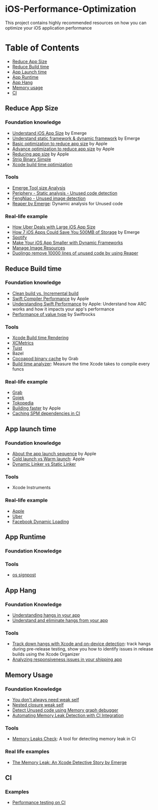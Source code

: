 # iOS-Performance-Optimization
This project contains highly recommended resources on how you can optimize your iOS application performance

# Table of Contents

- [Reduce App Size](#reduce-app-size)
- [Reduce Build time](#reduce-build-time)
- [App Launch time](#App-launch-time)
- [App Runtime](#App-run-time)
- [App Hang](#App-hang)
- [Memory usage](#memory-usage)
- [CI](#ci)

## Reduce App Size

### Foundation knowledge

- [Understand iOS App Size](https://docs.emergetools.com/docs/ios-app-size) by Emerge
- [Understand static framework & dynamic framework](https://www.emergetools.com/blog/posts/static-vs-dynamic-frameworks-ios-discussion-chat-gpt) by Emerge
- [Basic optimization to reduce app size](https://developer.apple.com/documentation/xcode/doing-basic-optimization-to-reduce-your-app-s-size) by Apple
- [Advance optimization to reduce app size](https://developer.apple.com/documentation/xcode/doing-advanced-optimization-to-further-reduce-your-app-s-size) by Apple
- [Reducing app size](https://developer.apple.com/documentation/xcode/reducing-your-app-s-size) by Apple
- [Strip Binary Simple](https://docs.emergetools.com/docs/strip-binary-symbols)
- [Xcode build time optimization](https://tech.autoscout24.com/blog/posts/xcode-build-time-optimization/) 

### Tools

- [Emerge Tool size Analysis](https://www.emergetools.com/uploads)
- [Periphery - Static analysis - Unused code detection](https://github.com/peripheryapp/periphery) 
- [FengNiao - Unused image detection](https://github.com/onevcat/FengNiao)
- [Reaper by Emerge](https://docs.emergetools.com/docs/reaper): Dynamic analysis for Unused code

### Real-life example

- [How Uber Deals with Large iOS App Size](https://www.uber.com/en-SG/blog/how-uber-deals-with-large-ios-app-size/)
- [How 7 iOS Apps Could Save You 500MB of Storage](https://www.emergetools.com/blog/posts/7AppsThatCouldSaveYou500MB) by Emerge
- [Spotify](https://www.youtube.com/watch?v=v3rYaEXzRh4)
- [Make Your iOS App Smaller with Dynamic Frameworks](https://www.emergetools.com/blog/posts/make-your-ios-app-smaller-with-dynamic-frameworks)
- [Manage Image Resources](https://medium.com/p/45681f475461)
- [Duolingo remove 10000 lines of unused code by using Reaper](https://blog.duolingo.com/emerge-tools-reaper/)

## Reduce Build time

### Foundation knowledge

- [Clean build vs. Incremental build](https://emndeniz.medium.com/xcode-build-time-optimization-abee9893e4c8)
- [Swift Compiler Performance](https://github.com/apple/swift/blob/main/docs/CompilerPerformance.md) by Apple
- [Understanding Swift Performance](https://developer.apple.com/videos/play/wwdc2016/416/) by Apple: Understand how ARC works and how it impacts your app's performance
- [Performance of value type](https://swiftrocks.com/memory-management-and-performance-of-value-types) by Swiftrocks

### Tools

- [Xcode Build time Rendering](https://github.com/PaulTaykalo/xcode-build-times-rendering)
- [XCMetrics](https://github.com/spotify/XCMetrics)
- [Tuist](https://github.com/tuist/tuist)
- Bazel
- [Cocoapod binary cache](https://github.com/grab/cocoapods-binary-cache) by Grab
- [Build time analyzer](https://github.com/RobertGummesson/BuildTimeAnalyzer-for-Xcode): Measure the time Xcode takes to compile every funcs

### Real-life example

- [Grab](https://trinhngocthuyen.com/posts/tech/a-tale-of-project-build-time/)
- [Gojek](https://medium.com/gojekengineering/reducing-our-build-time-by-50-835b54c99588)
- [Tokopedia](https://medium.com/tokopedia-engineering/how-tokopedia-achieved-1000-faster-ios-build-time-7664b2d8ae5)
- [Building faster](https://developer.apple.com/videos/play/wwdc2018/408) by Apple
- [Caching SPM dependencies in CI](https://www.uptech.team/blog/swift-package-manager)

## App launch time

### Foundation knowledge

- [About the app launch sequence](https://developer.apple.com/documentation/uikit/app_and_environment/responding_to_the_launch_of_your_app/about_the_app_launch_sequence) by Apple
- [Cold launch vs Warm launch](https://developer.apple.com/documentation/xcode/reducing-your-app-s-launch-time#Understanding-cold-and-warm-launch): Apple
- [Dynamic Linker vs Static Linker](https://developer.apple.com/library/archive/documentation/DeveloperTools/Conceptual/DynamicLibraries/100-Articles/OverviewOfDynamicLibraries.html)

### Tools

- Xcode Instruments

### Real-life example

- [Apple](https://developer.apple.com/documentation/xcode/reducing-your-app-s-launch-time)
- [Uber](https://www.uber.com/en-SG/blog/measuring-performance-for-ios-apps-at-uber-scale/?uclick_id=50770e44-6b39-4177-9e17-b24247f0b7f6)
- [Facebook Dynamic Loading](https://medium.com/@stevedao91/dynamic-loading-for-ios-6229d39a0a70)

## App Runtime

### Foundation Knowledge

### Tools

- [os signpost](https://www.donnywals.com/measuring-performance-with-os_signpost)

## App Hang

### Foundation Knowledge

- [Understanding hangs in your app](https://developer.apple.com/documentation/xcode/understanding-hangs-in-your-app)
- [Understand and eliminate hangs from your app](https://developer.apple.com/videos/play/wwdc2021/10258/)

### Tools

- [Track down hangs with Xcode and on-device detection](https://developer.apple.com/videos/play/wwdc2022/10082/): track hangs during pre-release testing, show you how to identify issues in release builds using the Xcode Organizer
- [Analyzing responsiveness issues in your shipping app](https://developer.apple.com/documentation/xcode/analyzing-responsiveness-issues-in-your-shipping-app)

## Memory Usage

### Foundation Knowledge

- [You don't always need weak self](https://medium.com/@almalehdev/you-dont-always-need-weak-self-a778bec505ef)
- [Nested closure weak self](https://medium.com/@almalehdev/the-nested-closure-trap-356a0145b6d)
- [Detect Unused code using Memory graph debugger](https://careers.doordash.com/blog/ios-memory-leaks-and-retain-cycle-detection-using-xcodes-memory-graph-debugger/)
- [Automating Memory Leak Detection with CI Integration](https://medium.com/gitconnected/automating-memory-leak-detection-with-ci-integration-for-ios-380f08a55f0b)

### Tools 

- [Memory Leaks Check](https://github.com/hoangatuan/MemoryLeaksCheck): A tool for detecting memory leak in CI

### Real life examples

- [The Memory Leak: An Xcode Detective Story by Emerge](https://www.emergetools.com/blog/posts/the-memory-leak-an-xcode-detective-story?utm_campaign%3DiOS%20CI%20Newsletter%26utm_medium%3Dweb%26utm_source%3DiOS%20CI%20Newsletter%20Issue%2051%26utm_content%3Dsep_23_24)

## CI

### Examples

- [Performance testing on CI](https://testableapple.com/xctmetric/?issue=043&utm_source=fatbobman%20weekly%20issue%2043&utm_medium=email&utm_campaign=fatbobman%20weekly)


